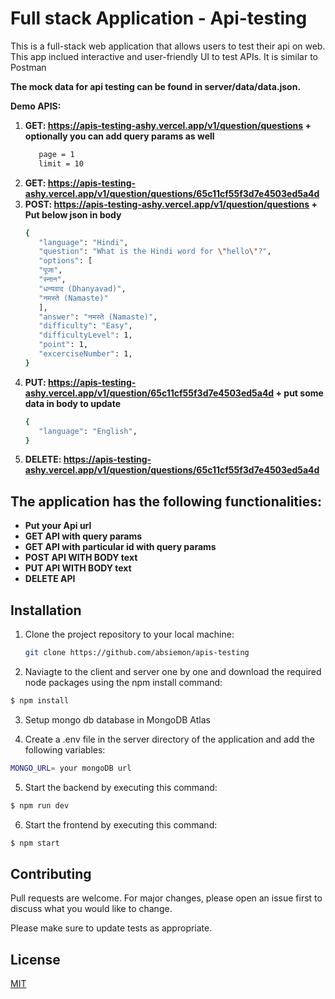 # Full stack Application - Api-testing
This is a full-stack web application that allows users to test their api on web. This app inclued interactive and user-friendly UI to test APIs. It is similar to Postman

**The mock data for api testing can be found in server/data/data.json.**

**Demo APIS:**
   1. **GET: https://apis-testing-ashy.vercel.app/v1/question/questions + optionally you can add query params as well**
      ```bash
         page = 1
         limit = 10
      ```
   2. **GET: https://apis-testing-ashy.vercel.app/v1/question/questions/65c11cf55f3d7e4503ed5a4d**
   3. **POST: https://apis-testing-ashy.vercel.app/v1/question/questions + Put below json in body**
      ```bash
      {
         "language": "Hindi",
         "question": "What is the Hindi word for \"hello\"?",
         "options": [
         "पूजा",
         "स्नान",
         "धन्यवाद (Dhanyavad)",
         "नमस्ते (Namaste)"
         ],
         "answer": "नमस्ते (Namaste)",
         "difficulty": "Easy",
         "difficultyLevel": 1,
         "point": 1,
         "excerciseNumber": 1,
      }
      ```
   4. **PUT: https://apis-testing-ashy.vercel.app/v1/question/65c11cf55f3d7e4503ed5a4d + put some data in body to update**
      ```bash
      {
         "language": "English",
      }
      ```
   5. **DELETE: https://apis-testing-ashy.vercel.app/v1/question/questions/65c11cf55f3d7e4503ed5a4d**
   



## The application has the following functionalities:
- **Put your Api url**
- **GET API with query params**
- **GET API with particular id with query params**
- **POST API WITH BODY text**
- **PUT API WITH BODY text**
- **DELETE API**


## Installation
1. Clone the project repository to your local machine:
   ```bash
   git clone https://github.com/absiemon/apis-testing
   ```
2. Naviagte to the client and server one by one and download the required node packages using the npm install command:

```bash
$ npm install
```

3. Setup mongo db database in MongoDB Atlas

4. Create a .env file in the server directory of the application and add the following variables:
```bash
MONGO_URL= your mongoDB url
```
5. Start the backend by executing this command:
```bash
$ npm run dev
```
6. Start the frontend by executing this command:
```bash
$ npm start
```
## Contributing

Pull requests are welcome. For major changes, please open an issue first
to discuss what you would like to change.

Please make sure to update tests as appropriate.

## License

[MIT](https://choosealicense.com/licenses/mit/)


